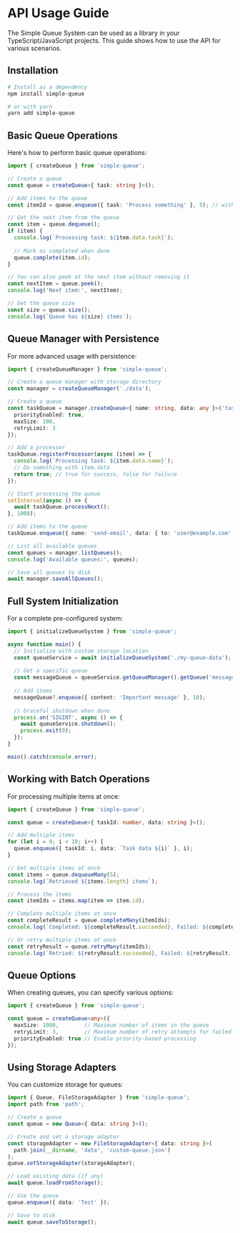 # API Usage Guide

The Simple Queue System can be used as a library in your TypeScript/JavaScript projects. This guide shows how to use the API for various scenarios.

## Installation

```bash
# Install as a dependency
npm install simple-queue

# or with yarn
yarn add simple-queue
```

## Basic Queue Operations

Here's how to perform basic queue operations:

```typescript
import { createQueue } from 'simple-queue';

// Create a queue
const queue = createQueue<{ task: string }>();

// Add items to the queue
const itemId = queue.enqueue({ task: 'Process something' }, 5); // with priority 5

// Get the next item from the queue
const item = queue.dequeue();
if (item) {
  console.log(`Processing task: ${item.data.task}`);
  
  // Mark as completed when done
  queue.complete(item.id);
}

// You can also peek at the next item without removing it
const nextItem = queue.peek();
console.log('Next item:', nextItem);

// Get the queue size
const size = queue.size();
console.log(`Queue has ${size} items`);
```

## Queue Manager with Persistence

For more advanced usage with persistence:

```typescript
import { createQueueManager } from 'simple-queue';

// Create a queue manager with storage directory
const manager = createQueueManager('./data');

// Create a queue
const taskQueue = manager.createQueue<{ name: string, data: any }>('tasks', {
  priorityEnabled: true,
  maxSize: 100,
  retryLimit: 3
});

// Add a processor
taskQueue.registerProcessor(async (item) => {
  console.log(`Processing task: ${item.data.name}`);
  // Do something with item.data
  return true; // true for success, false for failure
});

// Start processing the queue
setInterval(async () => {
  await taskQueue.processNext();
}, 1000);

// Add items to the queue
taskQueue.enqueue({ name: 'send-email', data: { to: 'user@example.com' } }, 10);

// List all available queues
const queues = manager.listQueues();
console.log('Available queues:', queues);

// Save all queues to disk
await manager.saveAllQueues();
```

## Full System Initialization

For a complete pre-configured system:

```typescript
import { initializeQueueSystem } from 'simple-queue';

async function main() {
  // Initialize with custom storage location
  const queueService = await initializeQueueSystem('./my-queue-data');
  
  // Get a specific queue
  const messageQueue = queueService.getQueueManager().getQueue('messages');
  
  // Add items
  messageQueue?.enqueue({ content: 'Important message' }, 10);
  
  // Graceful shutdown when done
  process.on('SIGINT', async () => {
    await queueService.shutdown();
    process.exit(0);
  });
}

main().catch(console.error);
```

## Working with Batch Operations

For processing multiple items at once:

```typescript
import { createQueue } from 'simple-queue';

const queue = createQueue<{ taskId: number, data: string }>();

// Add multiple items
for (let i = 0; i < 10; i++) {
  queue.enqueue({ taskId: i, data: `Task data ${i}` }, i);
}

// Get multiple items at once
const items = queue.dequeueMany(5);
console.log(`Retrieved ${items.length} items`);

// Process the items
const itemIds = items.map(item => item.id);

// Complete multiple items at once
const completeResult = queue.completeMany(itemIds);
console.log(`Completed: ${completeResult.succeeded}, Failed: ${completeResult.failed}`);

// Or retry multiple items at once
const retryResult = queue.retryMany(itemIds);
console.log(`Retried: ${retryResult.succeeded}, Failed: ${retryResult.failed}`);
```

## Queue Options

When creating queues, you can specify various options:

```typescript
import { createQueue } from 'simple-queue';

const queue = createQueue<any>({
  maxSize: 1000,        // Maximum number of items in the queue
  retryLimit: 3,        // Maximum number of retry attempts for failed items
  priorityEnabled: true // Enable priority-based processing
});
```

## Using Storage Adapters

You can customize storage for queues:

```typescript
import { Queue, FileStorageAdapter } from 'simple-queue';
import path from 'path';

// Create a queue
const queue = new Queue<{ data: string }>();

// Create and set a storage adapter
const storageAdapter = new FileStorageAdapter<{ data: string }>(
  path.join(__dirname, 'data', 'custom-queue.json')
);
queue.setStorageAdapter(storageAdapter);

// Load existing data (if any)
await queue.loadFromStorage();

// Use the queue
queue.enqueue({ data: 'Test' });

// Save to disk
await queue.saveToStorage();
```